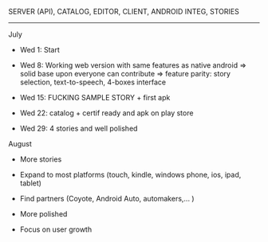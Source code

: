 
SERVER (API), CATALOG, EDITOR, CLIENT, ANDROID INTEG, STORIES

---------

July

* Wed 1: Start

* Wed 8: Working web version with same features as native android
   => solid base upon everyone can contribute
   => feature parity: story selection, text-to-speech, 4-boxes interface

* Wed 15: FUCKING SAMPLE STORY + first apk

* Wed 22: catalog + certif ready and apk on play store

* Wed 29: 4 stories and well polished


August

* More stories

* Expand to most platforms (touch, kindle, windows phone, ios, ipad, tablet)

* Find partners (Coyote, Android Auto, automakers,... )

* More polished

* Focus on user growth